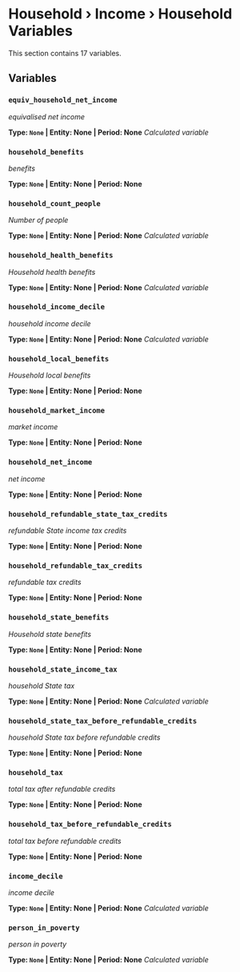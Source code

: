 # Household › Income › Household Variables

This section contains 17 variables.

## Variables

### `equiv_household_net_income`
*equivalised net income*

**Type: `None` | Entity: None | Period: None**
*Calculated variable*

### `household_benefits`
*benefits*

**Type: `None` | Entity: None | Period: None**

### `household_count_people`
*Number of people*

**Type: `None` | Entity: None | Period: None**
*Calculated variable*

### `household_health_benefits`
*Household health benefits*

**Type: `None` | Entity: None | Period: None**
*Calculated variable*

### `household_income_decile`
*household income decile*

**Type: `None` | Entity: None | Period: None**
*Calculated variable*

### `household_local_benefits`
*Household local benefits*

**Type: `None` | Entity: None | Period: None**

### `household_market_income`
*market income*

**Type: `None` | Entity: None | Period: None**

### `household_net_income`
*net income*

**Type: `None` | Entity: None | Period: None**

### `household_refundable_state_tax_credits`
*refundable State income tax credits*

**Type: `None` | Entity: None | Period: None**

### `household_refundable_tax_credits`
*refundable tax credits*

**Type: `None` | Entity: None | Period: None**

### `household_state_benefits`
*Household state benefits*

**Type: `None` | Entity: None | Period: None**

### `household_state_income_tax`
*household State tax*

**Type: `None` | Entity: None | Period: None**
*Calculated variable*

### `household_state_tax_before_refundable_credits`
*household State tax before refundable credits*

**Type: `None` | Entity: None | Period: None**

### `household_tax`
*total tax after refundable credits*

**Type: `None` | Entity: None | Period: None**

### `household_tax_before_refundable_credits`
*total tax before refundable credits*

**Type: `None` | Entity: None | Period: None**

### `income_decile`
*income decile*

**Type: `None` | Entity: None | Period: None**
*Calculated variable*

### `person_in_poverty`
*person in poverty*

**Type: `None` | Entity: None | Period: None**
*Calculated variable*
